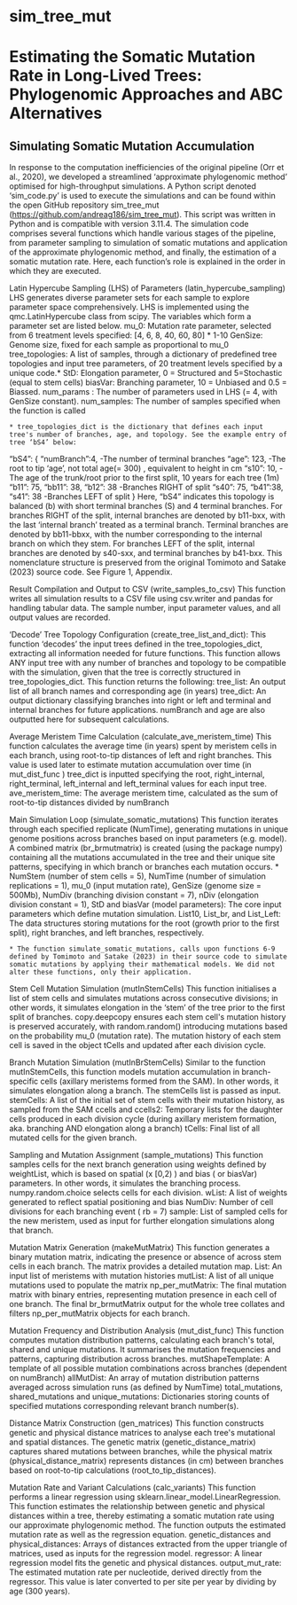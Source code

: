 # sim_tree_mut
# **Estimating the Somatic Mutation Rate in Long-Lived Trees: Phylogenomic Approaches and ABC Alternatives**


## **Simulating Somatic Mutation Accumulation**
In response to the computation inefficiencies of the original pipeline (Orr et al., 2020), we developed a streamlined ‘approximate phylogenomic method’ optimised for high-throughput simulations.
A Python script denoted ‘sim_code.py’ is used to execute the simulations and can be found within the open GitHub repository sim_tree_mut (https://github.com/andreag186/sim_tree_mut). This script was written in Python and is compatible with version 3.11.4. The simulation code comprises several functions which handle various stages of the pipeline, from parameter sampling to simulation of somatic mutations and application of the approximate phylogenomic method, and finally, the estimation of a somatic mutation rate. Here, each function’s role is explained in the order in which they are executed. 

Latin Hypercube Sampling (LHS)  of Parameters (latin_hypercube_sampling)
LHS generates diverse parameter sets for each sample to explore parameter space comprehensively. LHS is implemented using the qmc.LatinHypercube class from scipy. The variables which form a parameter set are listed below.
mu_0: Mutation rate parameter, selected from 6 treatment levels specified:
[4, 6, 8, 40, 60, 80] * 1-10
GenSize: Genome size, fixed for each sample as proportional to mu_0 
tree_topologies: A list of samples, through a dictionary of predefined tree topologies and input tree parameters, of 20 treatment levels specified by a unique code.*
StD: Elongation parameter, 0 = Structured and 5=Stochastic (equal to stem cells)
biasVar: Branching parameter, 10 = Unbiased and 0.5 = Biassed. 
num_params : The number of parameters used in LHS (= 4, with GenSize constant). 
num_samples: The number of samples specified when the function is called
	
	* tree_topologies_dict is the dictionary that defines each input tree's number of branches, age, and topology. See the example entry of tree ‘bS4’ below:
 “bS4”: {
	“numBranch”:4,  -The number of terminal branches
	“age”: 123, -The root to tip ‘age’, not total age(= 300) , equivalent to height in cm
	“s10”: 10,  - The age of the trunk/root prior to the first split, 10 years for each tree (1m)
	“b11”: 75, “bb11”: 38, “b12”: 38 -Branches RIGHT of split
	“s40”: 75, “b41”:38, “s41”: 38   -Branches LEFT of split
}
Here,  “bS4” indicates this topology is balanced (b) with short terminal branches (S) and 4 terminal branches. For branches RIGHT of the split, internal branches are denoted by b11-bxx, with the last ‘internal branch’ treated as a terminal branch. Terminal branches are denoted by bb11-bbxx, with the number corresponding to the internal branch on which they stem. For branches LEFT of the split, internal branches are denoted by s40-sxx, and terminal branches by b41-bxx. This nomenclature structure is preserved from the original Tomimoto and Satake (2023) source code. See Figure 1, Appendix. 


Result Compilation and Output to CSV (write_samples_to_csv)
This function writes all simulation results to a CSV file using csv.writer and pandas for handling tabular data. The sample number, input parameter values, and all output values are recorded. 


‘Decode’ Tree Topology Configuration (create_tree_list_and_dict):
This function ‘decodes’ the input trees defined in the tree_topologies_dict, extracting all information needed for future functions. This function allows ANY input tree with any number of branches and topology to be compatible with the simulation, given that the tree is correctly structured in tree_topologies_dict. This function returns the following:
tree_list: An output list of all branch names and corresponding age (in years)
tree_dict: An output dictionary classifying branches into right or left and terminal and internal branches for future applications. 
numBranch and age are also outputted here for subsequent calculations.

Average Meristem Time Calculation (calculate_ave_meristem_time)
This function calculates the average time (in years) spent by meristem cells in each branch, using root-to-tip distances of left and right branches. This value is used later to estimate mutation accumulation over time (in mut_dist_func )
tree_dict is inputted specifying the root, right_internal, right_terminal, left_internal and left_terminal values for each input tree. 
ave_meristem_time: The average meristem time, calculated as the sum of root-to-tip distances divided by numBranch


Main Simulation Loop (simulate_somatic_mutations)
This function iterates through each specified replicate (NumTime), generating mutations in unique genome positions across branches based on input parameters (e.g. model). A combined matrix (br_brmutmatrix) is created (using the package numpy) containing all the mutations accumulated in the tree and their unique site patterns, specifying in which branch or branches each mutation occurs. * 
NumStem (number of stem cells = 5), NumTime (number of simulation replications = 1), mu_0 (input mutation rate), GenSize (genome size = 500Mb), NumDiv (branching division constant = 7), nDiv (elongation division constant = 1), StD and biasVar (model parameters): The core input parameters which define mutation simulation. 
List10, List_br, and List_Left: The data structures storing mutations for the root (growth prior to the first split), right branches, and left branches, respectively.
	
	* The function simulate_somatic_mutations, calls upon functions 6-9 defined by Tomimoto and Satake (2023) in their source code to simulate somatic mutations by applying their mathematical models. We did not alter these functions, only their application.

Stem Cell Mutation Simulation (mutInStemCells)
This function initialises a list of stem cells and simulates mutations across consecutive divisions; in other words, it simulates elongation in the ‘stem’ of the tree prior to the first split of branches. copy.deepcopy ensures each stem cell's mutation history is preserved accurately, with random.random() introducing mutations based on the probability mu_0 (mutation rate).  The mutation history of each stem cell is saved in the object tCells and updated after each division cycle.

Branch Mutation Simulation (mutInBrStemCells)
Similar to the function mutInStemCells, this function models mutation accumulation in branch-specific cells (axillary meristems formed from the SAM). In other words, it simulates elongation along a branch. The stemCells list is passed as input. 
stemCells: A list of the initial set of stem cells with their mutation history, as sampled from the SAM
ccells and ccells2: Temporary lists for the daughter cells produced in each division cycle (during axillary meristem formation, aka. branching AND elongation along a branch)
tCells: Final list of all mutated cells for the given branch.

Sampling and Mutation Assignment (sample_mutations)
This function samples cells for the next branch generation using weights defined by weightList, which is based on spatial (x [0,2) ) and bias (  or biasVar) parameters. In other words, it simulates the branching process. numpy.random.choice selects cells for each division.
wList: A list of weights generated to reflect spatial positioning and bias
NumDiv: Number of cell divisions for each branching event ( rb = 7)
sample: List of sampled cells for the new meristem, used as input for further elongation simulations along that branch. 

Mutation Matrix Generation (makeMutMatrix)
This function generates a binary mutation matrix, indicating the presence or absence of across stem cells in each branch. The matrix provides a detailed mutation map.
List: An input list of meristems with mutation histories
mutList: A list of all unique mutations used to populate the matrix
np_per_mutMatrix: The final mutation matrix with binary entries, representing mutation presence in each cell of one branch. The final br_brmutMatrix output for the whole tree collates and filters np_per_mutMatrix objects for each branch.

Mutation Frequency and Distribution Analysis (mut_dist_func)
This function computes mutation distribution patterns, calculating each branch's total, shared and unique mutations. It summarises the mutation frequencies and patterns, capturing distribution across branches.
mutShapeTemplate: A template of all possible mutation combinations across branches (dependent on numBranch)
allMutDist: An array of mutation distribution patterns averaged across simulation runs (as defined by NumTime)
total_mutations, shared_mutations and unique_mutations: Dictionaries storing counts of specified mutations corresponding relevant branch number(s).

Distance Matrix Construction (gen_matrices)
This function constructs genetic and physical distance matrices to analyse each tree's mutational and spatial distances. The genetic matrix (genetic_distance_matrix) captures shared mutations between branches, while the physical matrix (physical_distance_matrix) represents distances (in cm) between branches based on root-to-tip calculations (root_to_tip_distances). 

Mutation Rate and Variant Calculations (calc_variants)
This function performs a linear regression using sklearn.linear_model.LinearRegression. This function estimates the relationship between genetic and physical distances within a tree, thereby estimating a somatic mutation rate using our approximate phylogenomic method. The function outputs the estimated mutation rate as well as the regression equation. 
genetic_distances and physical_distances: Arrays of distances extracted from the upper triangle of matrices, used as inputs for the regression model. 
regressor: A linear regression model fits the genetic and physical distances.
output_mut_rate: The estimated mutation rate per nucleotide, derived directly from the regressor. This value is later converted to per site per year by dividing by age (300 years). 

